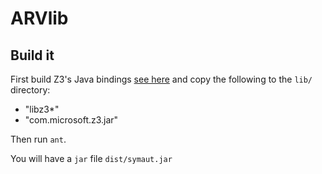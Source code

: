 # ARVlib

## Build it

First build Z3's Java bindings [see
here](https://github.com/Z3Prover/z3/tree/master/src/api/java) and copy the following to
the `lib/` directory:

- "libz3*"
- "com.microsoft.z3.jar"

Then run `ant`.

You will have a `jar` file `dist/symaut.jar`
